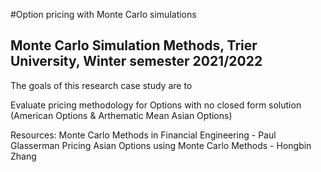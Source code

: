 #Option pricing with Monte Carlo simulations
## Monte Carlo Simulation Methods, Trier University, Winter semester 2021/2022

The goals of this research case study are to

Evaluate pricing methodology for Options with no closed form solution (American Options & Arthematic Mean Asian Options)

Resources:
Monte Carlo Methods in Financial Engineering - Paul Glasserman
Pricing Asian Options using Monte Carlo Methods - Hongbin Zhang
